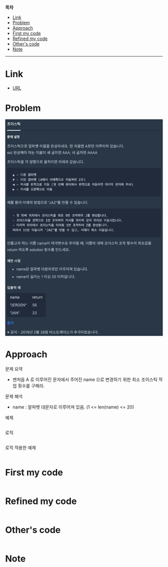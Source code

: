 **목차**

- [Link](#link)
- [Problem](#problem)
- [Approach](#approach)
- [First my code](#first-my-code)
- [Refined my code](#refined-my-code)
- [Other's code](#others-code)
- [Note](#note)

---

# Link

- [URL](https://programmers.co.kr/learn/courses/30/lessons/42860?language=python3)

# Problem

![](/.uploads/2021-08-16-23-21-43.png)

# Approach

문제 요약

- 맨처음 A 로 이루어진 문자에서 주어진 name 으로 변경하기 위한 최소 조이스틱 작업 횟수를 구해라.

문제 해석

- name : 알파벳 대문자로 이루어져 있음. (1 <= len(name) <= 20)

예제

``` txt

```

로직

``` txt

```

로직 적용한 예제

``` txt

```

# First my code

``` py

```

# Refined my code

``` py

```

# Other's code

``` py

```

# Note